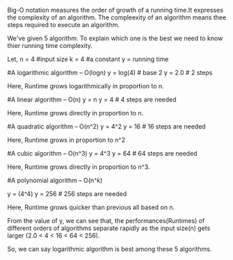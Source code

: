 Big-O notation measures the order of growth of a running time.It expresses the 
complexity of an algorithm. The compleexity of an algorithm means thee steps required to execute an algorithm.

We've given 5 algorithm. To explain which one is the best we need to know thier running time complexity.

Let, n = 4 #input size
     k = 4 #a constant
     y = running time

#A logarithmic algorithm – O(logn)
    y = log(4)  # base 2
    y = 2.0 # 2 steps
    
Here, Runtime grows logarithmically in proportion to n. 
    

#A linear algorithm – O(n) 
   y = n
   y = 4 # 4 steps are needed 

Here, Runtime grows directly in proportion to n. 


#A quadratic algorithm – O(n^2)
   y = 4^2
   y = 16 # 16 steps are needed
   
Here, Runtime grows in proportion to n^2


#A cubic algorithm – O(n^3)
   y = 4^3
   y = 64 # 64 steps are needed
   
Here, Runtime grows directly in proportion to n^3.


#A polynomial algorithm – O(n^k)

   y = (4^4) 
   y = 256  # 256 steps are needed
   
Here, Runtime grows quicker than previous all based on n.   
   


From the value of y, we can see that, the performances(Runtimes) of different orders of algorithms separate rapidly as the input size(n)
gets larger (2.0 < 4 < 16 < 64 < 256).
   

So, we can say logarithmic algorithm is best among these 5 algorithms.
















